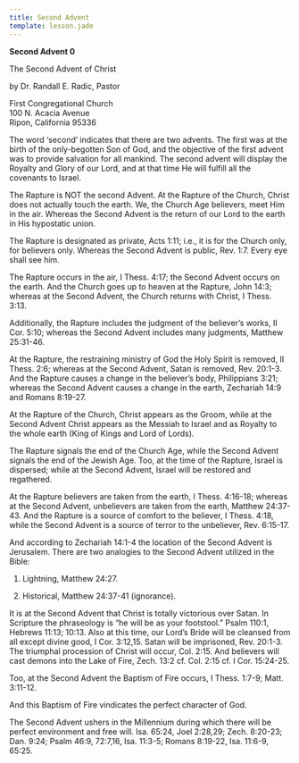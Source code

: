 ```yaml
---
title: Second Advent
template: lesson.jade
---
```



**Second Advent 0**

The Second Advent of Christ

by Dr. Randall E. Radic, Pastor

First Congregational Church  
100 N. Acacia Avenue  
Ripon, California 95336

The word ‘second’ indicates that there are two advents. The first was at
the birth of the only-begotten Son of God, and the objective of the
first advent was to provide salvation for all mankind. The second advent
will display the Royalty and Glory of our Lord, and at that time He will
fulfill all the covenants to Israel.

The Rapture is NOT the second Advent. At the Rapture of the Church,
Christ does not actually touch the earth. We, the Church Age believers,
meet Him in the air. Whereas the Second Advent is the return of our Lord
to the earth in His hypostatic union.

The Rapture is designated as private, Acts 1:11; i.e., it is for the
Church only, for believers only. Whereas the Second Advent is public,
Rev. 1:7. Every eye shall see him.

The Rapture occurs in the air, I Thess. 4:17; the Second Advent occurs
on the earth. And the Church goes up to heaven at the Rapture, John
14:3; whereas at the Second Advent, the Church returns with Christ, I
Thess. 3:13.

Additionally, the Rapture includes the judgment of the believer’s works,
II Cor. 5:10; whereas the Second Advent includes many judgments, Matthew
25:31-46.

At the Rapture, the restraining ministry of God the Holy Spirit is
removed, II Thess. 2:6; whereas at the Second Advent, Satan is removed,
Rev. 20:1-3. And the Rapture causes a change in the believer’s body,
Philippians 3:21; whereas the Second Advent causes a change in the
earth, Zechariah 14:9 and Romans 8:19-27.

At the Rapture of the Church, Christ appears as the Groom, while at the
Second Advent Christ appears as the Messiah to Israel and as Royalty to
the whole earth (King of Kings and Lord of Lords).

The Rapture signals the end of the Church Age, while the Second Advent
signals the end of the Jewish Age. Too, at the time of the Rapture,
Israel is dispersed; while at the Second Advent, Israel will be restored
and regathered.

At the Rapture believers are taken from the earth, I Thess. 4:16-18;
whereas at the Second Advent, unbelievers are taken from the earth,
Matthew 24:37-43. And the Rapture is a source of comfort to the
believer, I Thess. 4:18, while the Second Advent is a source of terror
to the unbeliever, Rev. 6:15-17.

And according to Zechariah 14:1-4 the location of the Second Advent is
Jerusalem. There are two analogies to the Second Advent utilized in the
Bible:

1. Lightning, Matthew 24:27.

2. Historical, Matthew 24:37-41 (ignorance).

It is at the Second Advent that Christ is totally victorious over Satan.
In Scripture the phraseology is “he will be as your footstool.” Psalm
110:1, Hebrews 11:13; 10:13. Also at this time, our Lord’s Bride will be
cleansed from all except divine good, I Cor. 3:12,15. Satan will be
imprisoned, Rev. 20:1-3. The triumphal procession of Christ will occur,
Col. 2:15. And believers will cast demons into the Lake of Fire, Zech.
13:2 cf. Col. 2:15 cf. I Cor. 15:24-25.

Too, at the Second Advent the Baptism of Fire occurs, I Thess. 1:7-9;
Matt. 3:11-12.

And this Baptism of Fire vindicates the perfect character of God.

The Second Advent ushers in the Millennium during which there will be
perfect environment and free will. Isa. 65:24, Joel 2:28,29; Zech.
8:20-23; Dan. 9:24; Psalm 46:9, 72:7,16, Isa. 11:3-5; Romans 8:19-22,
Isa. 11:6-9, 65:25.


